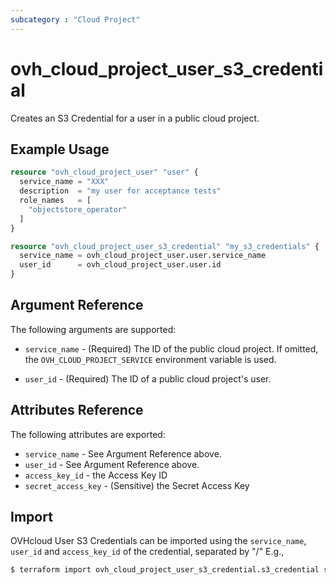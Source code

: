 ```yaml
---
subcategory : "Cloud Project"
---
```


# ovh_cloud_project_user_s3_credential

Creates an S3 Credential for a user in a public cloud project.

## Example Usage

```terraform
resource "ovh_cloud_project_user" "user" {
  service_name = "XXX"
  description  = "my user for acceptance tests"
  role_names   = [
    "objectstore_operator"
  ]
}

resource "ovh_cloud_project_user_s3_credential" "my_s3_credentials" {
  service_name = ovh_cloud_project_user.user.service_name
  user_id      = ovh_cloud_project_user.user.id
}
```

## Argument Reference

The following arguments are supported:

- `service_name` - (Required) The ID of the public cloud project. If omitted, the `OVH_CLOUD_PROJECT_SERVICE` environment variable is used.

- `user_id` - (Required) The ID of a public cloud project's user.

## Attributes Reference

The following attributes are exported:

- `service_name` - See Argument Reference above.
- `user_id` - See Argument Reference above.
- `access_key_id` - the Access Key ID
- `secret_access_key` - (Sensitive) the Secret Access Key

## Import

OVHcloud User S3 Credentials can be imported using the `service_name`, `user_id` and `access_key_id` of the credential, separated by "/" E.g.,

```bash
$ terraform import ovh_cloud_project_user_s3_credential.s3_credential service_name/user_id/access_key_id
```
